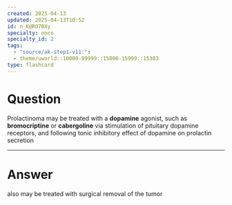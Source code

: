 ```yaml
---
created: 2025-04-13
updated: 2025-04-13T10:52
id: n_K@RO7BXy
specialty: onco
specialty_id: 2
tags:
  - "source/ak-step1-v11:": 
  - theme/uworld::10000-99999::15000-15999::15303
type: flashcard
---
```


# Question
Prolactinoma may be treated with a **dopamine** agonist, such as **bromocriptine** or **cabergoline** via stimulation of pituitary dopamine receptors, and following tonic inhibitory effect of dopamine on prolactin secretion

---

# Answer
also may be treated with surgical removal of the tumor